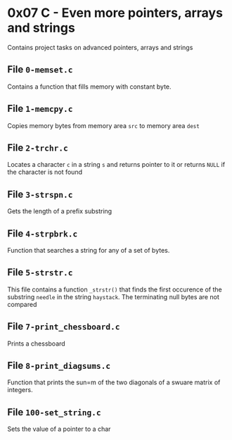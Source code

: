 # 0x07 C - Even more pointers, arrays and strings
Contains project tasks on advanced pointers, arrays and strings

## File `0-memset.c`
Contains a function that fills memory with constant byte.

## File `1-memcpy.c`
Copies memory bytes from memory area `src` to memory area `dest`

## File `2-trchr.c`
Locates a character `c` in a string `s` and returns pointer to it or returns `NULL` if the character is not found

## File `3-strspn.c`
Gets the length of a prefix substring

## File `4-strpbrk.c`
Function that searches a string for any of a set of bytes.

## File `5-strstr.c`
This file contains a function `_strstr()` that finds the first occurence of the substring `needle` in the string `haystack`. The terminating null bytes are not compared

## File `7-print_chessboard.c`
Prints a chessboard

## File `8-print_diagsums.c`
Function that prints the sun=m of the two diagonals of a swuare matrix of integers.

## File `100-set_string.c`
Sets the value of a pointer to a char
